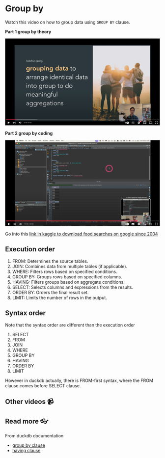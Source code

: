 # Group by

Watch this video on how to group data using `GROUP BY` clause.

**Part 1 group by theory**

<a href="https://youtu.be/FHRplWe0Lrk" target="_blank">
<img src="https://github.com/kokchun/assets/blob/main/sql/08_group_by.png?raw=true" alt="group by clause" width="600">
</a>

**Part 2 group by coding**

<a href="https://www.youtube.com/watch?v=hps8P9fmfCk" target="_blank">
<img src="https://github.com/kokchun/assets/blob/main/sql/08_a_group_by.png?raw=true" alt="group by clause" width="600">
</a>

Go into this [link in kaggle to download food searches on google since 2004](https://www.kaggle.com/datasets/GoogleNewsLab/food-searches-on-google-since-2004)

## Execution order

1. FROM: Determines the source tables.
2. JOIN: Combines data from multiple tables (if applicable).
3. WHERE: Filters rows based on specified conditions.
4. GROUP BY: Groups rows based on specified columns.
5. HAVING: Filters groups based on aggregate conditions.
6. SELECT: Selects columns and expressions from the results.
7. ORDER BY: Orders the final result set.
8. LIMIT: Limits the number of rows in the output.

## Syntax order

Note that the syntax order are different than the execution order 

1. SELECT
2. FROM
3. JOIN 
4. WHERE 
5. GROUP BY 
6. HAVING 
7. ORDER BY 
8. LIMIT 

However in duckdb actually, there is FROM-first syntax, where the FROM clause comes before SELECT clause. 

## Other videos 📹

## Read more 👓

From duckdb documentation

- [group by clause](https://duckdb.org/docs/sql/query_syntax/groupby.html)
- [having clause](https://duckdb.org/docs/sql/query_syntax/having)